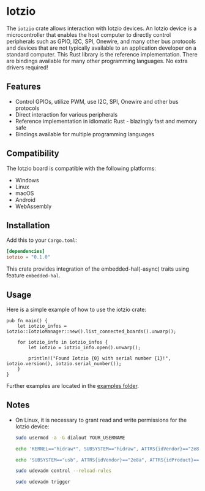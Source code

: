 # Iotzio

The `iotzio` crate allows interaction with Iotzio devices. An Iotzio device is a microcontroller that enables the host computer to directly control peripherals such as GPIO, I2C, SPI, Onewire, and many other bus protocols and devices that are not typically available to an application developer on a standard computer. This Rust library is the reference implementation. There are bindings available for many other programming languages. No extra drivers required!

## Features

- Control GPIOs, utilize PWM, use I2C, SPI, Onewire and other bus protocols
- Direct interaction for various peripherals
- Reference implementation in idiomatic Rust - blazingly fast and memory safe
- Bindings available for multiple programming languages

## Compatibility

The Iotzio board is compatible with the following platforms:
- Windows
- Linux
- macOS
- Android
- WebAssembly

## Installation

Add this to your `Cargo.toml`:

```toml
[dependencies]
iotzio = "0.1.0"
```

This crate provides integration of the embedded-hal(-async) traits using feature `embedded-hal`.

## Usage
Here is a simple example of how to use the iotzio crate:
```
pub fn main() {
    let iotzio_infos = iotzio::IotzioManager::new().list_connected_boards().unwarp();

    for iotzio_info in iotzio_infos {
        let iotzio = iotzio_info.open().unwarp();

        println!("Found Iotzio {0} with serial number {1}!", iotzio.version(), iotzio.serial_number());
    }
}
```

Further examples are located in the [examples folder](https://github.com/Iotzio-Project/iotzio-rust/tree/main/examples).

## Notes

- On Linux, it is necessary to grant read and write permissions for the Iotzio device:

    ```sh
    sudo usermod -a -G dialout YOUR_USERNAME
    ```

    ```sh
    echo 'KERNEL=="hidraw*", SUBSYSTEM=="hidraw", ATTRS{idVendor}=="2e8a", ATTRS{idProduct}=="000f", GROUP="dialout", MODE="0660"' | sudo tee /etc/udev/rules.d/99-iotzio.rules
    ```

    ```sh
    echo 'SUBSYSTEM=="usb", ATTRS{idVendor}=="2e8a", ATTRS{idProduct}=="000f", GROUP="dialout", MODE="0660"' | sudo tee -a /etc/udev/rules.d/99-iotzio.rules
    ```

    ```sh
    sudo udevadm control --reload-rules
    ```

    ```sh
    sudo udevadm trigger
    ```